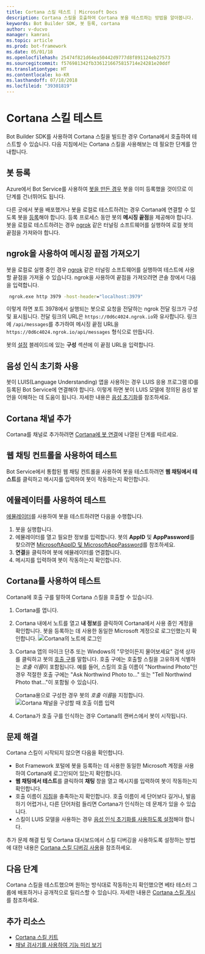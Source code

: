 ```yaml
---
title: Cortana 스킬 테스트 | Microsoft Docs
description: Cortana 스킬을 호출하여 Cortana 봇을 테스트하는 방법을 알아봅니다.
keywords: Bot Builder SDK, 봇 등록, cortana
author: v-ducvo
manager: kamrani
ms.topic: article
ms.prod: bot-framework
ms.date: 05/01/18
ms.openlocfilehash: 25474f821d64ea50442d9777d8f891124eb27573
ms.sourcegitcommit: f576981342fb3361216675815714e24281e20ddf
ms.translationtype: HT
ms.contentlocale: ko-KR
ms.lasthandoff: 07/18/2018
ms.locfileid: "39301819"
---
```

# <a name="test-a-cortana-skill"></a>Cortana 스킬 테스트
 
Bot Builder SDK를 사용하여 Cortana 스킬을 빌드한 경우 Cortana에서 호출하여 테스트할 수 있습니다. 다음 지침에서는 Cortana 스킬을 사용해보는 데 필요한 단계를 안내합니다.

## <a name="register-your-bot"></a>봇 등록
Azure에서 Bot Service를 사용하여 [봇을 만든 경우](~/bot-service-quickstart.md) 봇을 이미 등록했을 것이므로 이 단계를 건너뛰어도 됩니다.

다른 곳에서 봇을 배포했거나 봇을 로컬로 테스트하려는 경우 Cortana에 연결할 수 있도록 봇을 [등록](bot-service-quickstart-registration.md)해야 합니다. 등록 프로세스 동안 봇의 **메시징 끝점**을 제공해야 합니다. 봇을 로컬로 테스트하려는 경우 [ngrok](http://ngrok.com) 같은 터널링 소프트웨어를 실행하여 로컬 봇의 끝점을 가져와야 합니다.

## <a name="get-messaging-endpoint-using-ngrok"></a>ngrok을 사용하여 메시징 끝점 가져오기

봇을 로컬로 실행 중인 경우 [ngrok](https://ngrok.com) 같은 터널링 소프트웨어를 실행하여 테스트에 사용할 끝점을 가져올 수 있습니다. ngrok을 사용하여 끝점을 가져오려면 콘솔 창에서 다음을 입력합니다. 

```cmd
 ngrok.exe http 3979 -host-header="localhost:3979"
``` 

이렇게 하면 포트 3978에서 실행되는 봇으로 요청을 전달하는 ngrok 전달 링크가 구성 및 표시됩니다. 전달 링크의 URL은 `https://0d6c4024.ngrok.io`와 유사합니다.  링크에 `/api/messages`를 추가하여 메시징 끝점 URL을 `https://0d6c4024.ngrok.io/api/messages` 형식으로 만듭니다. 

봇의 [설정](~/bot-service-manage-settings.md) 블레이드에 있는 **구성** 섹션에 이 끝점 URL을 입력합니다.

## <a name="enable-speech-recognition-priming"></a>음성 인식 초기화 사용
봇이 LUIS(Language Understanding) 앱을 사용하는 경우 LUIS 응용 프로그램 ID를 등록된 Bot Service에 연결해야 합니다. 이렇게 하면 봇이 LUIS 모델에 정의된 음성 발언을 이해하는 데 도움이 됩니다. 자세한 내용은 [음성 초기화](~/bot-service-manage-speech-priming.md)를 참조하세요.

## <a name="add-the-cortana-channel"></a>Cortana 채널 추가
Cortana를 채널로 추가하려면 [Cortana에 봇 연결](bot-service-channel-connect-cortana.md)에 나열된 단계를 따르세요.

## <a name="test-using-web-chat-control"></a>웹 채팅 컨트롤을 사용하여 테스트

Bot Service에서 통합된 웹 채팅 컨트롤을 사용하여 봇을 테스트하려면 **웹 채팅에서 테스트**를 클릭하고 메시지를 입력하여 봇이 작동하는지 확인합니다.

## <a name="test-using-emulator"></a>에뮬레이터를 사용하여 테스트

[에뮬레이터](~/bot-service-debug-emulator.md)를 사용하여 봇을 테스트하려면 다음을 수행합니다.

1. 봇을 실행합니다.
2. 에뮬레이터를 열고 필요한 정보를 입력합니다. 봇의 **AppID** 및 **AppPassword**를 찾으려면 [MicrosoftAppID 및 MicrosoftAppPassword](bot-service-manage-overview.md#microsoftappid-and-microsoftapppassword)를 참조하세요. 
3. **연결**을 클릭하여 봇에 에뮬레이터를 연결합니다.
4. 메시지를 입력하여 봇이 작동하는지 확인합니다.

## <a name="test-using-cortana"></a>Cortana를 사용하여 테스트
Cortana에 호출 구를 말하여 Cortana 스킬을 호출할 수 있습니다. 
1. Cortana를 엽니다.
2. Cortana 내에서 노트를 열고 **내 정보**를 클릭하여 Cortana에서 사용 중인 계정을 확인합니다. 봇을 등록하는 데 사용한 동일한 Microsoft 계정으로 로그인했는지 확인합니다. 
   ![Cortana의 노트에 로그인](~/media/cortana/cortana-notebook.png)
2. Cortana 앱의 마이크 단추 또는 Windows의 "무엇이든지 물어보세요" 검색 상자를 클릭하고 봇의 [호출 구][InvocationNameGuidelines]를 말합니다. 호출 구에는 호출할 스킬을 고유하게 식별하는 *호출 이름*이 포함됩니다. 예를 들어, 스킬의 호출 이름이 "Northwind Photo"인 경우 적절한 호출 구에는 "Ask Northwind Photo to..." 또는 "Tell Northwind Photo that..."이 포함될 수 있습니다.

   Cortana용으로 구성한 경우 봇의 *호출 이름*을 지정합니다.
   ![Cortana 채널을 구성할 때 호출 이름 입력](~/media/cortana/cortana-invocation-name-callout.png)

3. Cortana가 호출 구를 인식하는 경우 Cortana의 캔버스에서 봇이 시작됩니다. 

## <a name="troubleshoot"></a>문제 해결

Cortana 스킬이 시작되지 않으면 다음을 확인합니다.
* Bot Framework 포털에 봇을 등록하는 데 사용한 동일한 Microsoft 계정을 사용하여 Cortana에 로그인되어 있는지 확인합니다.
* **웹 채팅에서 테스트**를 클릭하여 **채팅** 창을 열고 메시지를 입력하여 봇이 작동하는지 확인합니다.
* 호출 이름이 [지침][InvocationNameGuidelines]을 충족하는지 확인합니다. 호출 이름이 세 단어보다 길거나, 발음하기 어렵거나, 다른 단어처럼 들리면 Cortana가 인식하는 데 문제가 있을 수 있습니다.
* 스킬이 LUIS 모델을 사용하는 경우 [음성 인식 초기화를 사용하도록 설정](~/bot-service-manage-speech-priming.md)해야 합니다.

추가 문제 해결 팁 및 Cortana 대시보드에서 스킬 디버깅을 사용하도록 설정하는 방법에 대한 내용은 [Cortana 스킬 디버깅 사용][Cortana-TestBestPractice]을 참조하세요. 


## <a name="next-steps"></a>다음 단계

Cortana 스킬을 테스트했으며 원하는 방식대로 작동하는지 확인했으면 베타 테스터 그룹에 배포하거나 공개적으로 릴리스할 수 있습니다. 자세한 내용은 [Cortana 스킬 게시][Cortana-Publish]를 참조하세요.

## <a name="additional-resources"></a>추가 리소스
* [Cortana 스킬 키트][CortanaGetStarted]
* [채널 검사기를 사용하여 기능 미리 보기](bot-service-channel-inspector.md)

[CortanaGetStarted]: /cortana/getstarted

[BFPortal]: https://dev.botframework.com/
[CortanaDevCenter]: https://developer.microsoft.com/en-us/cortana

[CortanaSpecificEntities]: https://aka.ms/lgvcto
[CortanaAuth]: https://aka.ms/vsdqcj

[InvocationNameGuidelines]: https://aka.ms/cortana-invocation-guidelines 


[Cortana-Debug]: https://aka.ms/cortana-enable-debug
[Cortana-TestBestPractice]: https://aka.ms/cortana-test-best-practice
[Cortana-Publish]: /cortana/skills/publish-skill
